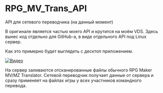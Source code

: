 # RPG_MV_Trans_API
API для сетевого переводчика (на данный момент)

В оригинале является частью моего API и крутится на моём VDS.
Здесь вынес код отдельно для GitHub-а, в виде отдельного API под Linux сервер.

Как это примерно будет выглядеть с десктоп приложением.

[![Видео](https://i9.ytimg.com/vi/ovLCsa_r8g8/mq2.jpg?sqp=CNyDgZsG-oaymwEmCMACELQB8quKqQMa8AEB-AHUBoAC4AOKAgwIABABGBMgMCh_MA8=&rs=AOn4CLBkvcEYWEInYdezsMC-bPJ7MNwXqQ)](https://youtu.be/ovLCsa_r8g8)

На сервер заливаются отсканированные файлы обычного RPG Maker MV/MZ Translator.
Сетевой переводчик получает данные от сервера и сразу применяет на файлах игры у всех участников командного перевода.
